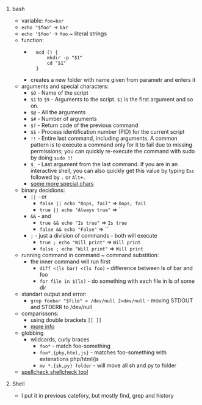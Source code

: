 1. bash
	- variable: `foo=bar`
	- `echo "$foo"` -> `bar`
	- `echo '$foo'` -> `foo` ~ literal strings
	- function:
		- ```
			mcd () {
				mkdir -p "$1"
				cd "$1"
			}
		- creates a new folder with name given from parametr and enters it
	- arguments and special characters:
		- `$0` - Name of the script
		-   `$1` to `$9` - Arguments to the script. `$1` is the first argument and so on.
		-   `$@` - All the arguments
		-   `$#` - Number of arguments
		-   `$?` - Return code of the previous command
		-   `$$` - Process identification number (PID) for the current script
		-   `!!` - Entire last command, including arguments. A common pattern is to execute a command only for it to fail due to missing permissions; you can quickly re-execute the command with sudo by doing `sudo !!`
		-   `$_` - Last argument from the last command. If you are in an interactive shell, you can also quickly get this value by typing `Esc` followed by `.` or `Alt+.`
		-   [some more special chars](https://tldp.org/LDP/abs/html/special-chars.html)
	-   binary decidions:
		-   `||` - or
			-   `false || echo "Oops, fail"` => `Oops, fail`
			-   `true || echo "Always true"` => ``
		- `&&` - and
			- `true && echo "Is true"` => `Is true`
			- `false && echo "False"` => ``
		- `;` - just a division of commands - both will execute
			- `true ; echo "Will print"` => `Will print`
			- `false ; echo "Will print"` => `Will print`
	- running command in command ~ command substition:
		- the inner command will run first
			- `diff <(ls bar) <(ls foo)` - difference between ls of bar and foo
			- `for file in $(ls)` - do something with each file in ls of some dir
	- standart output and error:
		- `grep foobar "$file" > /dev/null 2>dev/null` - moving STDOUT and STDERR to /dev/null
	- comparissons:
		- using double brackets `[[ ]]`
		- [more info](http://mywiki.wooledge.org/BashFAQ/031)
	- globbing
		- wildcards, curly braces
			- `foo*` - match foo-something
			- `foo*.{php,html,js}` - matches foo-something with extenstions php/html/js
			- `mv *.{sh,py} folder` - will move all sh and py to folder
	- [spellcheck shellcheck tool](https://github.com/koalaman/shellcheck)


2. Shell 
	- I put it in previous catefory, but mostly find, grep and history